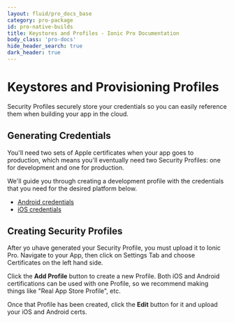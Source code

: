 ```yaml
---
layout: fluid/pro_docs_base
category: pro-package
id: pro-native-builds
title: Keystores and Profiles - Ionic Pro Documentation
body_class: 'pro-docs'
hide_header_search: true
dark_header: true
---
```


# Keystores and Provisioning Profiles

Security Profiles securely store your credentials so you can easily reference
them when building your app in the cloud.

## Generating Credentials

You'll need two sets of Apple certificates when your app goes to production,
which means you'll eventually need two Security Profiles: one for development
and one for production.

We'll guide you through creating a development profile with the credentials
that you need for the desired platform below.

* [Android credentials](/docs/pro/package/android.html)
* [iOS credentials](/docs/pro/package/ios.html)

## Creating Security Profiles

After yo uhave generated your Security Profile, you must upload it to Ionic Pro. Navigate to your App, then click on Settings Tab and choose Certificates on the left hand side.

Click the **Add Profile** button to create a new Profile. Both iOS and Android certifications can be used with one Profile, so we recommend making things like "Real App Store Profile", etc.

Once that Profile has been created, click the **Edit** button for it and upload your iOS and Android certs.
